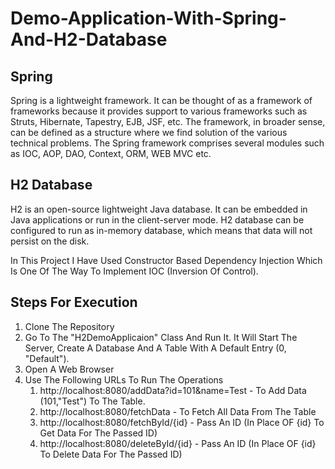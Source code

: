 # Demo-Application-With-Spring-And-H2-Database

## Spring
Spring is a lightweight framework. It can be thought of as a framework of frameworks because it provides support to various frameworks such as Struts, Hibernate, Tapestry, EJB, JSF, etc. The framework, in broader sense, can be defined as a structure where we find solution of the various technical problems.
The Spring framework comprises several modules such as IOC, AOP, DAO, Context, ORM, WEB MVC etc.

## H2 Database 
H2 is an open-source lightweight Java database. It can be embedded in Java applications or run in the client-server mode. H2 database can be configured to run as in-memory database, which means that data will not persist on the disk.

In This Project I Have Used Constructor Based Dependency Injection Which Is One Of The Way To Implement IOC (Inversion Of Control).

## Steps For Execution
1. Clone The Repository 
2. Go To The "H2DemoApplicaion" Class And Run It. It Will Start The Server, Create A Database And A Table With A Default Entry (0, "Default").
3. Open A Web Browser
4. Use The Following URLs To Run The Operations
    1. http://localhost:8080/addData?id=101&name=Test - To Add Data (101,"Test") To The Table.
    2. http://localhost:8080/fetchData - To Fetch All Data From The Table
    3. http://localhost:8080/fetchById/{id} - Pass An ID (In Place OF {id} To Get Data For The Passed ID)
    4. http://localhost:8080/deleteById/{id} - Pass An ID (In Place OF {id} To Delete Data For The Passed ID)
